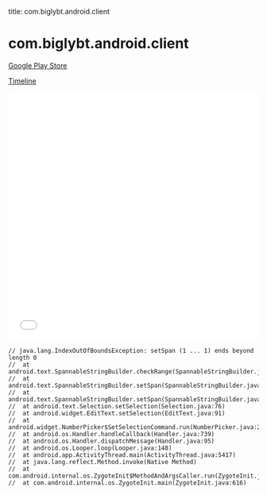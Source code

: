 title: com.biglybt.android.client

# com.biglybt.android.client

[Google Play Store](https://play.google.com/store/apps/details?id=com.biglybt.android.client)

[Timeline](./vis-timeline.html)

<iframe src="./vis-timeline.html" width="100%" height="500px" style="border:none;"></iframe>

```
// java.lang.IndexOutOfBoundsException: setSpan (1 ... 1) ends beyond length 0
// 	at android.text.SpannableStringBuilder.checkRange(SpannableStringBuilder.java:1090)
// 	at android.text.SpannableStringBuilder.setSpan(SpannableStringBuilder.java:665)
// 	at android.text.SpannableStringBuilder.setSpan(SpannableStringBuilder.java:658)
// 	at android.text.Selection.setSelection(Selection.java:76)
// 	at android.widget.EditText.setSelection(EditText.java:91)
// 	at android.widget.NumberPicker$SetSelectionCommand.run(NumberPicker.java:2246)
// 	at android.os.Handler.handleCallback(Handler.java:739)
// 	at android.os.Handler.dispatchMessage(Handler.java:95)
// 	at android.os.Looper.loop(Looper.java:148)
// 	at android.app.ActivityThread.main(ActivityThread.java:5417)
// 	at java.lang.reflect.Method.invoke(Native Method)
// 	at com.android.internal.os.ZygoteInit$MethodAndArgsCaller.run(ZygoteInit.java:726)
// 	at com.android.internal.os.ZygoteInit.main(ZygoteInit.java:616)

```



